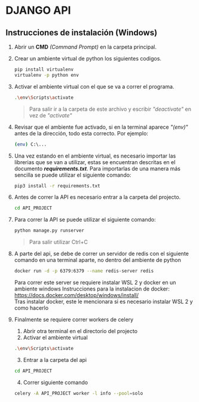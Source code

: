 # DJANGO API

## Instrucciones de instalación (Windows)
1. Abrir un **CMD** *(Command Prompt)* en la carpeta principal.

2. Crear un ambiente virtual de python los siguientes codigos.
    ``` sh
    pip install virtualenv
    virtualenv -p python env
    ```
3. Activar el ambiente virtual con el que se va a correr el programa.
    ``` sh
    .\env\Scripts\activate
    ```
    > Para salir ir a la carpeta de este archivo y escribir *"deactivate"* en vez de *"activate"*
4. Revisar que el ambiente fue activado, si en la terminal aparece *"(env)"* antes de la dirección, todo esta correcto. Por ejemplo:
    ``` sh 
    (env) C:\...
    ```
5. Una vez estando en el ambiente virtual, es necesario importar las librerias que se van a utilizar, estas se encuentran descritas en el documento ***requirements.txt***. Para importarlas de una manera más sencilla se puede utilizar el siguiente comando:
    ``` sh
    pip3 install -r requirements.txt
    ```
6. Antes de correr la API es necesario entrar a la carpeta del projecto.
    ``` sh 
    cd API_PROJECT
    ```
7. Para correr la API se puede utilizar el siguiente comando:
    ``` sh
    python manage.py runserver
    ```
    > Para salir utilizar Ctrl+C
8. A parte del api, se debe de correr un servidor de redis con el siguiente comando en una terminal aparte, no dentro del ambiente de python
    ```sh
    docker run -d -p 6379:6379 --name redis-server redis
    ```
    Para correr este server se requiere instalar WSL 2 y docker en un ambiente windows
    Instrucciones para la instalacion de docker: https://docs.docker.com/desktop/windows/install/ <br>
    Tras instalar docker, este le mencionara si es necesario instalar WSL 2 y como hacerlo 

9. Finalmente se requiere correr workers de celery
    1. Abrir otra terminal en el directorio del projecto
    2. Activar el ambiente virtual
    ``` sh
    .\env\Scripts\activate
    ```
    3. Entrar a la carpeta del api
    ``` sh 
    cd API_PROJECT
    ```
    4. Correr siguiente comando
    ```sh
    celery -A API_PROJECT worker -l info --pool=solo
    ```
